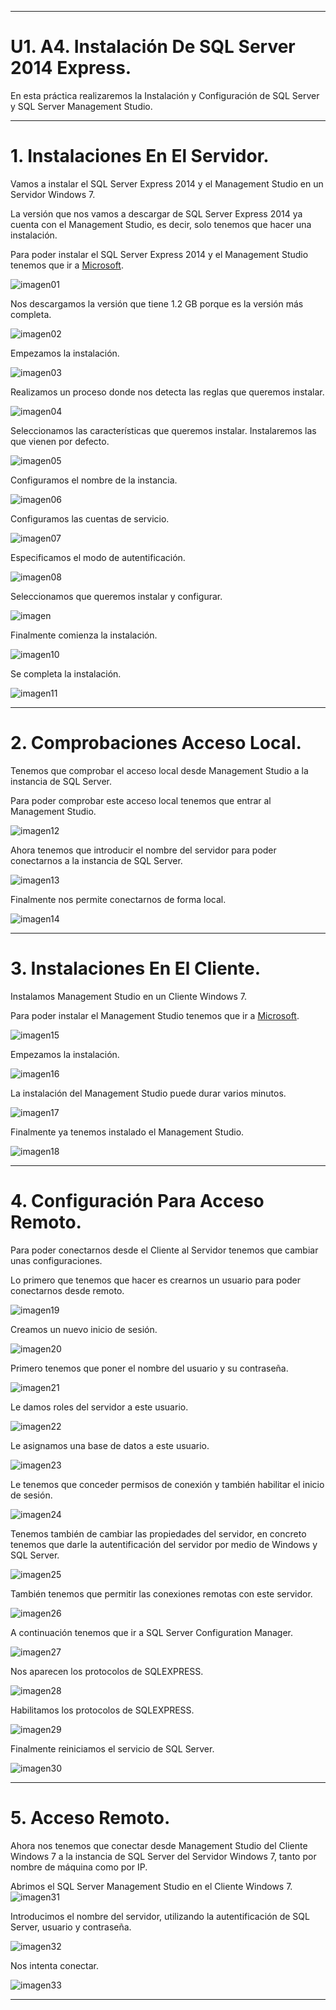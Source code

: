 ___

# U1. A4. Instalación De SQL Server 2014 Express.
En esta práctica realizaremos la Instalación y Configuración de SQL Server y SQL Server Management Studio.

---

# 1. Instalaciones En El Servidor.

Vamos a instalar el SQL Server Express 2014 y el Management Studio en un Servidor Windows 7.

La versión que nos vamos a descargar de SQL Server Express 2014 ya cuenta con el Management Studio, es decir, solo tenemos que hacer una instalación.

Para poder instalar el SQL Server Express 2014 y el Management Studio tenemos que ir a [Microsoft](https://www.microsoft.com/es-es/download/details.aspx?id=42299).

![imagen01](./images/01.png)

Nos descargamos la versión que tiene 1.2 GB porque es la versión más completa.

![imagen02](./images/02.png)

Empezamos la instalación.

![imagen03](./images/03.png)

Realizamos un proceso donde nos detecta las reglas que queremos instalar.

![imagen04](./images/04.png)

Seleccionamos las características que queremos instalar. Instalaremos las que vienen por defecto.

![imagen05](./images/05.png)

Configuramos el nombre de la instancia.

![imagen06](./images/06.png)

Configuramos las cuentas de servicio.

![imagen07](./images/07.png)

Especificamos el modo de autentificación.

![imagen08](./images/08.png)

Seleccionamos que queremos instalar y configurar.

![imagen](./images/.png)

Finalmente comienza la instalación.

![imagen10](./images/10.png)

Se completa la instalación.

![imagen11](./images/11.png)

---

# 2.  Comprobaciones Acceso Local.

Tenemos que comprobar el acceso local desde Management Studio a la instancia de SQL Server.

Para poder comprobar este acceso local tenemos que entrar al Management Studio.

![imagen12](./images/12.png)

Ahora tenemos que introducir el nombre del servidor para poder conectarnos a la instancia de SQL Server.

![imagen13](./images/13.png)

Finalmente nos permite conectarnos de forma local.

![imagen14](./images/14.png)

---

# 3. Instalaciones En El Cliente.

Instalamos Management Studio en un Cliente Windows 7.

Para poder instalar el Management Studio tenemos que ir a [Microsoft](https://docs.microsoft.com/es-es/sql/ssms/download-sql-server-management-studio-ssms).

![imagen15](./images/15.png)

Empezamos la instalación.

![imagen16](./images/16.png)

La instalación del Management Studio puede durar varios minutos.

![imagen17](./images/17.png)

Finalmente ya tenemos instalado el Management Studio.

![imagen18](./images/18.png)

---

# 4. Configuración Para Acceso Remoto.

Para poder conectarnos desde el Cliente al Servidor tenemos que cambiar unas configuraciones.

Lo primero que tenemos que hacer es crearnos un usuario para poder conectarnos desde remoto.

![imagen19](./images/19.png)

Creamos un nuevo inicio de sesión.

![imagen20](./images/20.png)

Primero tenemos que poner el nombre del usuario y su contraseña.

![imagen21](./images/21.png)

Le damos roles del servidor a este usuario.

![imagen22](./images/22.png)

Le asignamos una base de datos a este usuario.

![imagen23](./images/23.png)

Le tenemos que conceder permisos de conexión y también habilitar el inicio de sesión.

![imagen24](./images/24.png)

Tenemos también de cambiar las propiedades del servidor, en concreto tenemos que darle la autentificación del servidor por medio de Windows y SQL Server.

![imagen25](./images/25.png)

También tenemos que permitir las conexiones remotas con este servidor.

![imagen26](./images/26.png)

A continuación tenemos que ir a SQL Server Configuration Manager.

![imagen27](./images/27.png)

Nos aparecen los protocolos de SQLEXPRESS.

![imagen28](./images/28.png)

Habilitamos los protocolos de SQLEXPRESS.

![imagen29](./images/29.png)

Finalmente reiniciamos el servicio de SQL Server.

![imagen30](./images/30.png)

---

# 5. Acceso Remoto.

Ahora nos tenemos que conectar desde Management Studio del Cliente Windows 7 a la instancia de SQL Server del Servidor Windows 7, tanto por nombre de máquina como por IP.

Abrimos el SQL Server Management Studio en el Cliente Windows 7.
![imagen31](./images/31.png)

Introducimos el nombre del servidor, utilizando la autentificación de SQL Server, usuario y contraseña.

![imagen32](./images/32.png)

Nos intenta conectar.

![imagen33](./images/33.png)

---
